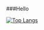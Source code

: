 ###Hello

[![Top Langs](https://github-readme-stats.vercel.app/api/top-langs/?username=oasoby&layout=compact&theme=radical)](https://github.com/anuraghazra/github-readme-stats)
